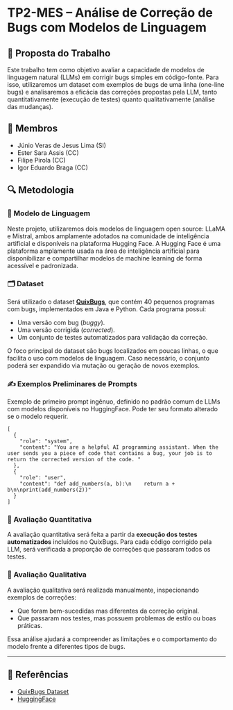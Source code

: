 # TP2-MES – Análise de Correção de Bugs com Modelos de Linguagem

## 🧠 Proposta do Trabalho

Este trabalho tem como objetivo avaliar a capacidade de modelos de linguagem natural (LLMs) em corrigir bugs simples em código-fonte. Para isso, utilizaremos um dataset com exemplos de bugs de uma linha (one-line bugs) e analisaremos a eficácia das correções propostas pela LLM, tanto quantitativamente (execução de testes) quanto qualitativamente (análise das mudanças).

## 👥 Membros

- Júnio Veras de Jesus Lima (SI)
- Ester Sara Assis (CC)
- Filipe Pirola (CC)
- Igor Eduardo Braga (CC)

## 🔍 Metodologia

### 🤖 Modelo de Linguagem

Neste projeto, utilizaremos dois modelos de linguagem open source: LLaMA e Mistral, ambos amplamente adotados na comunidade de inteligência artificial e disponíveis na plataforma Hugging Face. A Hugging Face é uma plataforma amplamente usada na área de inteligência artificial para disponibilizar e compartilhar modelos de machine learning de forma acessível e padronizada.

### 🗂️ Dataset

Será utilizado o dataset [**QuixBugs**](https://github.com/jkoppel/QuixBugs), que contém 40 pequenos programas com bugs, implementados em Java e Python. Cada programa possui:

- Uma versão com bug (*buggy*).
- Uma versão corrigida (*corrected*).
- Um conjunto de testes automatizados para validação da correção.

O foco principal do dataset são bugs localizados em poucas linhas, o que facilita o uso com modelos de linguagem. Caso necessário, o conjunto poderá ser expandido via mutação ou geração de novos exemplos. 

### ✍️ Exemplos Preliminares de Prompts

Exemplo de primeiro prompt ingênuo, definido no padrão comum de LLMs com modelos disponíveis no HuggingFace. Pode ter seu formato alterado se o modelo requerir. 

````
[
  {
    "role": "system",
    "content": "You are a helpful AI programming assistant. When the user sends you a piece of code that contains a bug, your job is to return the corrected version of the code. "
  },
  {
    "role": "user",
    "content": "def add_numbers(a, b):\n    return a + b\n\nprint(add_numbers(2))"
  }
]
````

### 📏 Avaliação Quantitativa

A avaliação quantitativa será feita a partir da **execução dos testes automatizados** incluídos no QuixBugs. Para cada código corrigido pela LLM, será verificada a proporção de correções que passaram todos os testes.

### 🧪 Avaliação Qualitativa

A avaliação qualitativa será realizada manualmente, inspecionando exemplos de correções:
- Que foram bem-sucedidas mas diferentes da correção original.
- Que passaram nos testes, mas possuem problemas de estilo ou boas práticas.

Essa análise ajudará a compreender as limitações e o comportamento do modelo frente a diferentes tipos de bugs.

---

## 📎 Referências

- [QuixBugs Dataset](https://github.com/jkoppel/QuixBugs)
- [HuggingFace](https://huggingface.co/)
